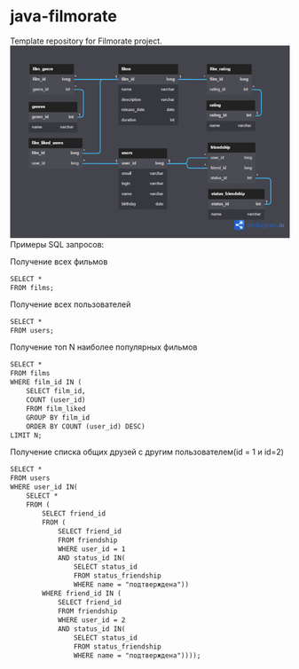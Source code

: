 # java-filmorate
Template repository for Filmorate project.
![](schema.png)
Примеры SQL запросов:

Получение всех фильмов
```
SELECT *
FROM films;
```
Получение всех пользователей
```
SELECT *
FROM users;
```
Получение топ N наиболее популярных фильмов
```
SELECT *
FROM films
WHERE film_id IN (
    SELECT film_id,
    COUNT (user_id)
    FROM film_liked
    GROUP BY film_id
    ORDER BY COUNT (user_id) DESC)
LIMIT N;
```
Получение списка общих друзей с другим пользователем(id = 1 и id=2)
```
SELECT *
FROM users
WHERE user_id IN(
    SELECT *
    FROM (
        SELECT friend_id
        FROM (
            SELECT friend_id
            FROM friendship
            WHERE user_id = 1
            AND status_id IN(
                SELECT status_id
                FROM status_friendship
                WHERE name = "подтверждена"))
        WHERE friend_id IN (
            SELECT friend_id
            FROM friendship
            WHERE user_id = 2
            AND status_id IN(
                SELECT status_id
                FROM status_friendship
                WHERE name = "подтверждена"))));
```



